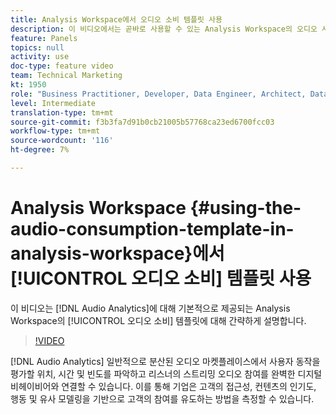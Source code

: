 ```yaml
---
title: Analysis Workspace에서 오디오 소비 템플릿 사용
description: 이 비디오에서는 곧바로 사용할 수 있는 Analysis Workspace의 오디오 사용 템플릿을 간략하게 설명합니다.
feature: Panels
topics: null
activity: use
doc-type: feature video
team: Technical Marketing
kt: 1950
role: "Business Practitioner, Developer, Data Engineer, Architect, Data Architect, Administrator, Leader"
level: Intermediate
translation-type: tm+mt
source-git-commit: f3b3fa7d91b0cb21005b57768ca23ed6700fcc03
workflow-type: tm+mt
source-wordcount: '116'
ht-degree: 7%

---
```



# Analysis Workspace {#using-the-audio-consumption-template-in-analysis-workspace}에서 [!UICONTROL 오디오 소비] 템플릿 사용

이 비디오는 [!DNL Audio Analytics]에 대해 기본적으로 제공되는 Analysis Workspace의 [!UICONTROL 오디오 소비] 템플릿에 대해 간략하게 설명합니다.

>[!VIDEO](https://video.tv.adobe.com/v/23901/?quality=12)

[!DNL Audio Analytics] 일반적으로 분산된 오디오 마켓플레이스에서 사용자 동작을 평가할 위치, 시간 및 빈도를 파악하고 리스너의 스트리밍 오디오 참여를 완벽한 디지털 비헤이비어와 연결할 수 있습니다. 이를 통해 기업은 고객의 접근성, 컨텐츠의 인기도, 행동 및 유사 모델링을 기반으로 고객의 참여를 유도하는 방법을 측정할 수 있습니다.

